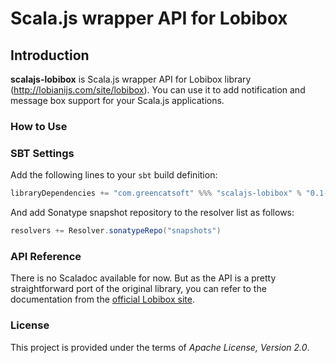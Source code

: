 Scala.js wrapper API for Lobibox
================================

## Introduction

**scalajs-lobibox** is Scala.js wrapper API for Lobibox library (http://lobianijs.com/site/lobibox). You can use it to add notification and message box support for your Scala.js applications.

### How to Use

### SBT Settings

Add the following lines to your ```sbt``` build definition:

```scala
libraryDependencies += "com.greencatsoft" %%% "scalajs-lobibox" % "0.1-SNAPSHOT"
```

And add Sonatype snapshot repository to the resolver list as follows: 

```scala
resolvers += Resolver.sonatypeRepo("snapshots")
```

### API Reference

There is no Scaladoc available for now. But as the API is a pretty straightforward port of the original library, you can refer to the documentation from the [official Lobibox site](http://lobianijs.com/site/lobibox).

### License

This project is provided under the terms of _Apache License, Version 2.0_. 
